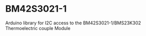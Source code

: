 # BM42S3021-1
Arduino library for I2C access to the BM42S3021-1/BMS23K302 Thermoelectric couple Module
